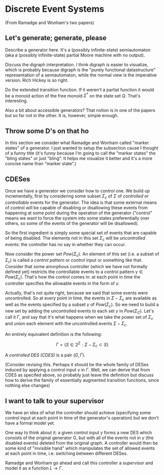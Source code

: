 # Discrete Event Systems

(From Ramadge and Wonham's two papers)


## Let's generate; generate, please

Describe a generator here. It's a (possibly infinite-state) semiautomaton (aka a (possibly infinite-state) partial Moore machine with no output).

Discuss the digraph interpretation. I think digraph is easier to visualize, which is probably because digraph is the "purely functional datastructure" representation of a semiautomaton, while the normal view is the imperative version. Rich Hickey is so right.

Do the extended transition function. If it weren't a partial function it would be a monoid action of the free monoid $\Sigma^*$ on the state set $Q$. That's interesting.

Also a bit about accessible generators? That notion is in one of the papers but so far not in the other. It is, however, simple enough.


## Throw some D's on that ho

In this section we consider what Ramadge and Wonham called "marker states" of a generator. I just wanted to setup the subsection cause I thought of a funny title (it's funny because I'm going to call the "marker states" the "bling states" or just "bling". It helps me visualize it better and it's a more concise name than "marker state".)


## CDESes

Once we have a generator we consider how to *control* one. We build up incrementally, first by considering some subset $\Sigma_c$ of $\Sigma$ of *controlled* or *controllable* events for the generator. The idea is that some external means of control will be capable of disabling or disallowing these events from happening at some point during the operation of the generator ("control" means we want to force the system into some states preferentially over others, so some of the events of the generator will be disallowed).

So the first ingredient is simply some special set of events that are capable of being disabled. The elements not in this set $\Sigma_c$ will be *uncontrolled* events: the controller has no say in whether they can occur.

Now consider the power set $Pow(\Sigma_c)$. An element of this set (i.e. a subset of $\Sigma_c$) is called a *control pattern* or *control input* or something like that. Consider that some amorphous controller (which we have not formally defined yet) restricts the controllable events to a control pattern $\gamma \in Pow(\Sigma_c)$. That's how the control comes in: at each point in time the controller specifies the allowable events in the form of $\gamma$.

Actually, that's not quite right, because we said that some events were uncontrolled. So at every point in time, the events in $\Sigma - \Sigma_c$ are available as well as the events specified by a subset $\gamma$ of $Pow(\Sigma_c)$. So we need to build a new set by adding the uncontrolled events to each set $\gamma$ in $Pow(\Sigma_C)$. Let's call it $\Gamma$, and say that it's what happens when we take the power set of $\Sigma_c$ and union each element with the uncontrolled events $\Sigma - \Sigma_c$.

An entirely equivalent definition is the following:

$$\Gamma = \{ S \in 2^\Sigma : \Sigma - \Sigma_c \subset S \}$$

A *controlled DES (CDES)* is a pair $(G, \Gamma)$.

(Consider revising this. Perhaps it should be the whole family of DESes induced by applying a control input $\gamma$ in $\Gamma$. Well, we can derive that from CDES as specifed above, so probably just leave the definition but discuss how to derive the family of essentially augmented transition functions, since nothing else changes)

## I want to talk to your supervisor

We have an idea of what the controller should achieve (specifying some control input at each point in time of the generator's operation) but we don't have a formal model yet.

One way to think about it: a given control input $\gamma$ forms a new DES which consists of the original generator G, but with all of the events not in $\gamma$ (the disabled events) deleted from the original graph. A controller would then be some kind of "invisible hand" which manipulates the set of allowed events at each point in time, i.e. switching between different DESes.

Ramadge and Wonham go ahead and call this controller a *supervisor* and model it as a function $L \to \Gamma$.
